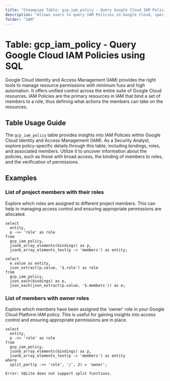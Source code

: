 ```yaml
---
title: "Steampipe Table: gcp_iam_policy - Query Google Cloud IAM Policies using SQL"
description: "Allows users to query IAM Policies in Google Cloud, specifically the policy bindings and members, providing insights into access control and permissions."
folder: "IAM"
---
```


# Table: gcp_iam_policy - Query Google Cloud IAM Policies using SQL

Google Cloud Identity and Access Management (IAM) provides the right tools to manage resource permissions with minimum fuss and high automation. It offers unified control across the entire suite of Google Cloud resources. IAM Policies are the primary resources in IAM that bind a set of members to a role, thus defining what actions the members can take on the resources.

## Table Usage Guide

The `gcp_iam_policy` table provides insights into IAM Policies within Google Cloud Identity and Access Management (IAM). As a Security Analyst, explore policy-specific details through this table, including bindings, roles, and associated members. Utilize it to uncover information about the policies, such as those with broad access, the binding of members to roles, and the verification of permissions.

## Examples

### List of project members with their roles
Explore which roles are assigned to different project members. This can help in managing access control and ensuring appropriate permissions are allocated.

```sql+postgres
select
  entity,
  p ->> 'role' as role
from
  gcp_iam_policy,
  jsonb_array_elements(bindings) as p,
  jsonb_array_elements_text(p -> 'members') as entity;
```

```sql+sqlite
select
  e.value as entity,
  json_extract(p.value, '$.role') as role
from
  gcp_iam_policy,
  json_each(bindings) as p,
  json_each(json_extract(p.value, '$.members')) as e;
```

### List of members with owner roles
Explore which members have been assigned the 'owner' role in your Google Cloud Platform IAM policy. This is useful for gaining insights into access control and ensuring appropriate permissions are in place.

```sql+postgres
select
  entity,
  p ->> 'role' as role
from
  gcp_iam_policy,
  jsonb_array_elements(bindings) as p,
  jsonb_array_elements_text(p -> 'members') as entity
where
  split_part(p ->> 'role', '/', 2) = 'owner';
```

```sql+sqlite
Error: SQLite does not support split functions.
```